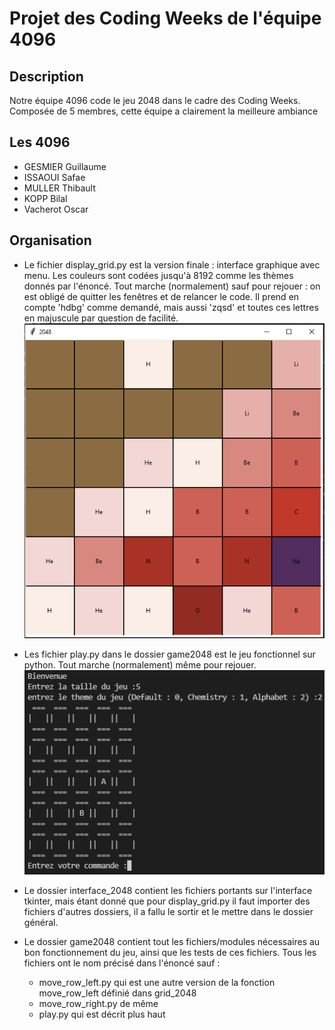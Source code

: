 # Projet des Coding Weeks de l'équipe 4096

## Description
Notre équipe 4096 code le jeu 2048 dans le cadre des Coding Weeks.
Composée de 5 membres, cette équipe a clairement la meilleure ambiance

## Les 4096
* GESMIER Guillaume
* ISSAOUI Safae
* MULLER Thibault
* KOPP Bilal
* Vacherot Oscar

## Organisation
* Le fichier display_grid.py est la version finale : interface graphique avec menu. Les couleurs sont codées jusqu'à 8192 comme les thèmes donnés par l'énoncé. Tout marche (normalement) sauf pour rejouer : on est obligé de quitter les fenêtres et de relancer le code. Il prend en compte 'hdbg' comme demandé, mais aussi 'zqsd' et toutes ces lettres en majuscule par question de facilité.
![alt text](Photos_ReadMe/Interface.png)

* Les fichier play.py dans le dossier game2048 est le jeu fonctionnel sur python. Tout marche (normalement) même pour rejouer.
![alt text](Photos_ReadMe/Jeu.png)

* Le dossier interface_2048 contient les fichiers portants sur l'interface tkinter, mais étant donné que pour display_grid.py il faut importer des fichiers d'autres dossiers, il a fallu le sortir et le mettre dans le dossier général.

* Le dossier game2048 contient tout les fichiers/modules nécessaires au bon fonctionnement du jeu, ainsi que les tests de ces fichiers. Tous les fichiers ont le nom précisé dans l'énoncé sauf :
    * move_row_left.py qui est une autre version de la fonction move_row_left définié dans grid_2048
    * move_row_right.py de même
    * play.py qui est décrit plus haut